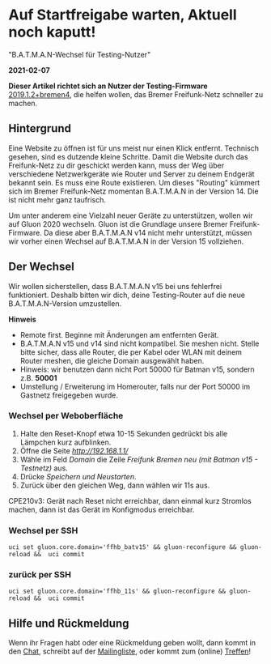 # Auf Startfreigabe warten, Aktuell noch kaputt!

"B.A.T.M.A.N-Wechsel für Testing-Nutzer"

**2021-02-07** 

__Dieser Artikel richtet sich an Nutzer der Testing-Firmware__  [2019.1.2+bremen4](https://wiki.bremen.freifunk.net/Firmware/Changelog#2019-1-2-bremen4), die helfen wollen, das Bremer Freifunk-Netz schneller zu machen.

## Hintergrund
Eine Website zu öffnen ist für uns meist nur einen Klick entfernt. Technisch gesehen, sind es dutzende kleine Schritte. Damit die Website durch das Freifunk-Netz zu dir geschickt werden kann, muss der Weg über verschiedene Netzwerkgeräte wie Router und Server zu deinem Endgerät bekannt sein. Es muss eine Route existieren. Um dieses "Routing" kümmert sich im Bremer Freifunk-Netz momentan B.A.T.M.A.N in der Version 14. Die ist nicht mehr ganz taufrisch.

Um unter anderem eine Vielzahl neuer Geräte zu unterstützen, wollen wir auf Gluon 2020 wechseln. Gluon ist die Grundlage unsere Bremer Freifunk-Firmware.
Da diese aber B.A.T.M.A.N v14 nicht mehr unterstützt, müssen wir vorher einen Wechsel auf B.A.T.M.A.N in der Version 15 vollziehen.

## Der Wechsel
Wir wollen sicherstellen, dass B.A.T.M.A.N v15 bei uns fehlerfrei funktioniert. Deshalb bitten wir dich, deine Testing-Router auf die neue B.A.T.M.A.N-Version umzustellen.

__Hinweis__
- Remote first.
Beginne mit Änderungen am entfernten Gerät.
- B.A.T.M.A.N v15 und v14 sind nicht kompatibel. Sie meshen nicht. Stelle bitte sicher, dass alle Router, die per Kabel oder WLAN mit deinem Router meshen, die gleiche Domain ausgewählt haben.
- Hinweis: wir benutzen dann nicht Port 50000 für Batman v15, sondern z.B. **50001**
- Umstellung / Erweiterung im Homerouter, falls nur der Port 50000 im Gastnetz freigegeben wurde.

### Wechsel per Weboberfläche

1. Halte den Reset-Knopf etwa 10-15 Sekunden gedrückt bis alle Lämpchen kurz aufblinken.
2. Öffne die Seite _http://192.168.1.1/_
3. Wähle im Feld _Domain_ die Zeile _Freifunk Bremen neu (mit Batman v15 - Testnetz)_ aus.
4. Drücke _Speichern und Neustarten_.
5. Zurück über den gleichen Weg, dann wählen wir 11s aus.

CPE210v3: Gerät nach Reset nicht erreichbar, dann einmal kurz Stromlos machen, dann ist das Gerät im Konfigmodus erreichbar.

### Wechsel per SSH
    uci set gluon.core.domain='ffhb_batv15' && gluon-reconfigure && gluon-reload &&  uci commit

### zurück per SSH
    uci set gluon.core.domain='ffhb_11s' && gluon-reconfigure && gluon-reload &&  uci commit
    
## Hilfe und Rückmeldung
Wenn ihr Fragen habt oder eine Rückmeldung geben wollt, dann kommt in den [Chat](https://webirc.hackint.org/#ircs://irc.hackint.org/#ffhb?nick=Gast_?),
schreibt auf der [Mailingliste](https://lists.bremen.freifunk.net/mailman/listinfo/ff-bremen/),
oder kommt zum (online) [Treffen](/kontakt.html#treffen)!

